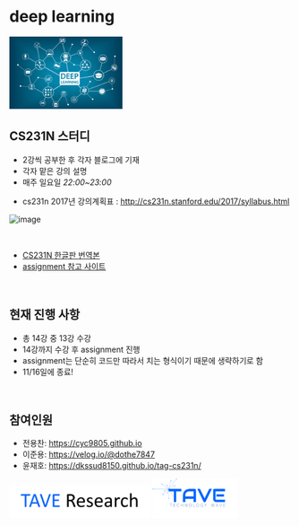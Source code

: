 # deep learning 

<img src = "./imgs/deeplearning.png" width="40%">

<br>

## CS231N 스터디

- 2강씩 공부한 후 각자 블로그에 기재
- 각자 맡은 강의 설명
- 매주 일요일 *22:00~23:00*

* cs231n 2017년 강의계획표 : http://cs231n.stanford.edu/2017/syllabus.html

![image](https://user-images.githubusercontent.com/33013780/135102090-9ca442b0-9b98-45a8-8715-c7db493cd017.png)

<br>

* [CS231N 한글판 번역본](https://github.com/visionNoob/CS231N_17_KOR_SUB)
* [assignment 참고 사이트](https://github.com/MahanFathi/CS231/tree/master/assignment1)

<br>

## 현재 진행 사항

* 총 14강 중 13강 수강
* 14강까지 수강 후 assignment 진행
* assignment는 단순히 코드만 따라서 치는 형식이기 때문에 생략하기로 함
* 11/16일에 종료!


<br>


## 참여인원

- 전용찬: https://cyc9805.github.io
- 이준용: https://velog.io/@dothe7847
- 윤재호: https://dkssud8150.github.io/tag-cs231n/





[<img src = "./imgs/logo_tave_research.png" width="50%">](https://taveresearch.github.io/) [<img src = "./imgs/logo_tave.png" width="30%">](https://tavewave.github.io/) 

